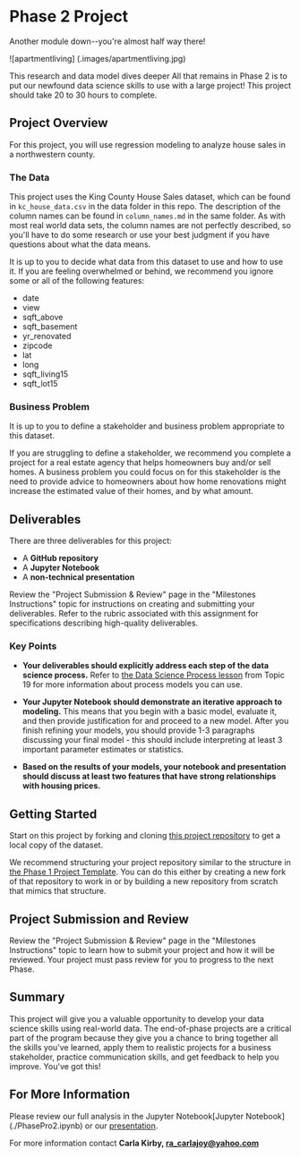 # Phase 2 Project

Another module down--you're almost half way there!

![apartmentliving] (.images/apartmentliving.jpg)


This research and data model dives deeper 
All that remains in Phase 2 is to put our newfound data science skills to use with a large project! This project should take 20 to 30 hours to complete.

## Project Overview

For this project, you will use regression modeling to analyze house sales in a northwestern county.

### The Data

This project uses the King County House Sales dataset, which can be found in  `kc_house_data.csv` in the data folder in this repo. The description of the column names can be found in `column_names.md` in the same folder. As with most real world data sets, the column names are not perfectly described, so you'll have to do some research or use your best judgment if you have questions about what the data means.

It is up to you to decide what data from this dataset to use and how to use it. If you are feeling overwhelmed or behind, we recommend you ignore some or all of the following features:

* date
* view
* sqft_above
* sqft_basement
* yr_renovated
* zipcode
* lat
* long
* sqft_living15
* sqft_lot15

### Business Problem

It is up to you to define a stakeholder and business problem appropriate to this dataset.

If you are struggling to define a stakeholder, we recommend you complete a project for a real estate agency that helps homeowners buy and/or sell homes. A business problem you could focus on for this stakeholder is the need to provide advice to homeowners about how home renovations might increase the estimated value of their homes, and by what amount.

## Deliverables

There are three deliverables for this project:

* A **GitHub repository**
* A **Jupyter Notebook**
* A **non-technical presentation**

Review the "Project Submission & Review" page in the "Milestones Instructions" topic for instructions on creating and submitting your deliverables. Refer to the rubric associated with this assignment for specifications describing high-quality deliverables.

### Key Points

* **Your deliverables should explicitly address each step of the data science process.** Refer to [the Data Science Process lesson](https://github.com/learn-co-curriculum/dsc-data-science-processes) from Topic 19 for more information about process models you can use.

* **Your Jupyter Notebook should demonstrate an iterative approach to modeling.** This means that you begin with a basic model, evaluate it, and then provide justification for and proceed to a new model. After you finish refining your models, you should provide 1-3 paragraphs discussing your final model - this should include interpreting at least 3 important parameter estimates or statistics.

* **Based on the results of your models, your notebook and presentation should discuss at least two features that have strong relationships with housing prices.**

## Getting Started

Start on this project by forking and cloning [this project repository](https://github.com/githosted/dsc-phase-2-project) to get a local copy of the dataset.

We recommend structuring your project repository similar to the structure in [the Phase 1 Project Template](https://github.com/githosted/dsc-project-template). You can do this either by creating a new fork of that repository to work in or by building a new repository from scratch that mimics that structure.

## Project Submission and Review

Review the "Project Submission & Review" page in the "Milestones Instructions" topic to learn how to submit your project and how it will be reviewed. Your project must pass review for you to progress to the next Phase.

## Summary

This project will give you a valuable opportunity to develop your data science skills using real-world data. The end-of-phase projects are a critical part of the program because they give you a chance to bring together all the skills you've learned, apply them to realistic projects for a business stakeholder, practice communication skills, and get feedback to help you improve. You've got this!

## For More Information 

Please review our full analysis in the Jupyter Notebook[Jupyter Notebook] (./PhasePro2.ipynb) or our [presentation](./presentation.pdf).

For more information contact **Carla Kirby, ra_carlajoy@yahoo.com** 
  
